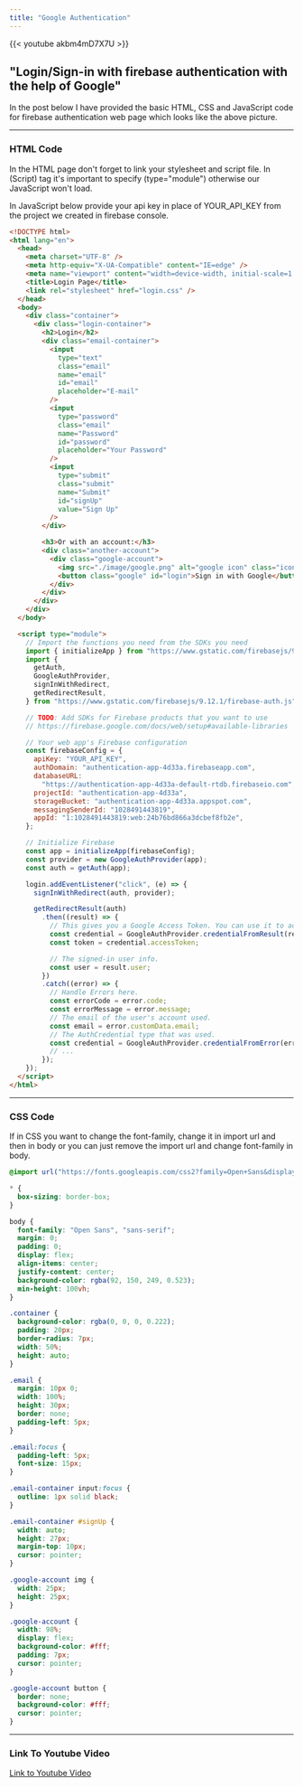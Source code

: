 ```yaml
---
title: "Google Authentication"
---
```


{{< youtube akbm4mD7X7U >}}

## "Login/Sign-in with firebase authentication with the help of Google"

<!--more-->

In the post below I have provided the basic HTML, CSS and JavaScript code for firebase authentication web page which looks like the above picture.

---

### HTML Code

In the HTML page don't forget to link your stylesheet and script file. In (Script) tag it's important to specify (type="module") otherwise our JavaScript won't load.

In JavaScript below provide your api key in place of YOUR_API_KEY from the project we created in firebase console.

```html
<!DOCTYPE html>
<html lang="en">
  <head>
    <meta charset="UTF-8" />
    <meta http-equiv="X-UA-Compatible" content="IE=edge" />
    <meta name="viewport" content="width=device-width, initial-scale=1.0" />
    <title>Login Page</title>
    <link rel="stylesheet" href="login.css" />
  </head>
  <body>
    <div class="container">
      <div class="login-container">
        <h2>Login</h2>
        <div class="email-container">
          <input
            type="text"
            class="email"
            name="email"
            id="email"
            placeholder="E-mail"
          />
          <input
            type="password"
            class="email"
            name="Password"
            id="password"
            placeholder="Your Password"
          />
          <input
            type="submit"
            class="submit"
            name="Submit"
            id="signUp"
            value="Sign Up"
          />
        </div>

        <h3>Or with an account:</h3>
        <div class="another-account">
          <div class="google-account">
            <img src="./image/google.png" alt="google icon" class="icon" />
            <button class="google" id="login">Sign in with Google</button>
          </div>
        </div>
      </div>
    </div>
  </body>

  <script type="module">
    // Import the functions you need from the SDKs you need
    import { initializeApp } from "https://www.gstatic.com/firebasejs/9.12.1/firebase-app.js";
    import {
      getAuth,
      GoogleAuthProvider,
      signInWithRedirect,
      getRedirectResult,
    } from "https://www.gstatic.com/firebasejs/9.12.1/firebase-auth.js";

    // TODO: Add SDKs for Firebase products that you want to use
    // https://firebase.google.com/docs/web/setup#available-libraries

    // Your web app's Firebase configuration
    const firebaseConfig = {
      apiKey: "YOUR_API_KEY",
      authDomain: "authentication-app-4d33a.firebaseapp.com",
      databaseURL:
        "https://authentication-app-4d33a-default-rtdb.firebaseio.com",
      projectId: "authentication-app-4d33a",
      storageBucket: "authentication-app-4d33a.appspot.com",
      messagingSenderId: "1028491443819",
      appId: "1:1028491443819:web:24b76bd866a3dcbef8fb2e",
    };

    // Initialize Firebase
    const app = initializeApp(firebaseConfig);
    const provider = new GoogleAuthProvider(app);
    const auth = getAuth(app);

    login.addEventListener("click", (e) => {
      signInWithRedirect(auth, provider);

      getRedirectResult(auth)
        .then((result) => {
          // This gives you a Google Access Token. You can use it to access Google APIs.
          const credential = GoogleAuthProvider.credentialFromResult(result);
          const token = credential.accessToken;

          // The signed-in user info.
          const user = result.user;
        })
        .catch((error) => {
          // Handle Errors here.
          const errorCode = error.code;
          const errorMessage = error.message;
          // The email of the user's account used.
          const email = error.customData.email;
          // The AuthCredential type that was used.
          const credential = GoogleAuthProvider.credentialFromError(error);
          // ...
        });
    });
  </script>
</html>
```

---

### CSS Code

If in CSS you want to change the font-family, change it in import url and then in body or you can just remove the import url and change font-family in body.

```css
@import url("https://fonts.googleapis.com/css2?family=Open+Sans&display=swap");

* {
  box-sizing: border-box;
}

body {
  font-family: "Open Sans", "sans-serif";
  margin: 0;
  padding: 0;
  display: flex;
  align-items: center;
  justify-content: center;
  background-color: rgba(92, 150, 249, 0.523);
  min-height: 100vh;
}

.container {
  background-color: rgba(0, 0, 0, 0.222);
  padding: 20px;
  border-radius: 7px;
  width: 50%;
  height: auto;
}

.email {
  margin: 10px 0;
  width: 100%;
  height: 30px;
  border: none;
  padding-left: 5px;
}

.email:focus {
  padding-left: 5px;
  font-size: 15px;
}

.email-container input:focus {
  outline: 1px solid black;
}

.email-container #signUp {
  width: auto;
  height: 27px;
  margin-top: 10px;
  cursor: pointer;
}

.google-account img {
  width: 25px;
  height: 25px;
}

.google-account {
  width: 98%;
  display: flex;
  background-color: #fff;
  padding: 7px;
  cursor: pointer;
}

.google-account button {
  border: none;
  background-color: #fff;
  cursor: pointer;
}
```

---

### Link To Youtube Video

[Link to Youtube Video](https://youtu.be/akbm4mD7X7U)
